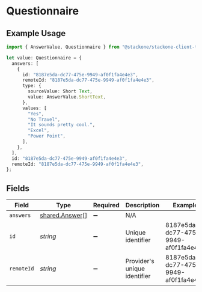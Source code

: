 # Questionnaire

## Example Usage

```typescript
import { AnswerValue, Questionnaire } from "@stackone/stackone-client-ts/sdk/models/shared";

let value: Questionnaire = {
  answers: [
    {
      id: "8187e5da-dc77-475e-9949-af0f1fa4e4e3",
      remoteId: "8187e5da-dc77-475e-9949-af0f1fa4e4e3",
      type: {
        sourceValue: Short Text,
        value: AnswerValue.ShortText,
      },
      values: [
        "Yes",
        "No Travel",
        "It sounds pretty cool.",
        "Excel",
        "Power Point",
      ],
    },
  ],
  id: "8187e5da-dc77-475e-9949-af0f1fa4e4e3",
  remoteId: "8187e5da-dc77-475e-9949-af0f1fa4e4e3",
};
```

## Fields

| Field                                                   | Type                                                    | Required                                                | Description                                             | Example                                                 |
| ------------------------------------------------------- | ------------------------------------------------------- | ------------------------------------------------------- | ------------------------------------------------------- | ------------------------------------------------------- |
| `answers`                                               | [shared.Answer](../../../sdk/models/shared/answer.md)[] | :heavy_minus_sign:                                      | N/A                                                     |                                                         |
| `id`                                                    | *string*                                                | :heavy_minus_sign:                                      | Unique identifier                                       | 8187e5da-dc77-475e-9949-af0f1fa4e4e3                    |
| `remoteId`                                              | *string*                                                | :heavy_minus_sign:                                      | Provider's unique identifier                            | 8187e5da-dc77-475e-9949-af0f1fa4e4e3                    |